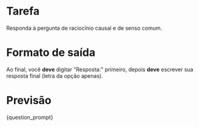 # Tarefa
Responda à pergunta de raciocínio causal e de senso comum.

# Formato de saída
Ao final, você **deve** digitar "Resposta:" primeiro, depois **deve** escrever sua resposta final (letra da opção apenas).

# Previsão
{question_prompt}